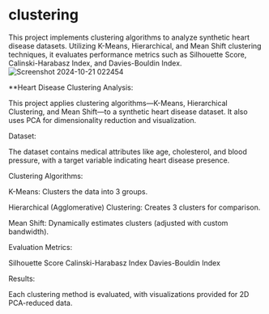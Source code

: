 # clustering
This project implements clustering algorithms to analyze synthetic heart disease datasets. Utilizing K-Means, Hierarchical, and Mean Shift clustering techniques, it evaluates performance metrics such as Silhouette Score, Calinski-Harabasz Index, and Davies-Bouldin Index. 
![Screenshot 2024-10-21 022454](https://github.com/user-attachments/assets/5d757cb9-3dd4-498f-afaa-eb686c4f32d7)


**Heart Disease Clustering Analysis:

This project applies clustering algorithms—K-Means, Hierarchical Clustering, and Mean Shift—to a synthetic heart disease dataset. It also uses PCA for dimensionality reduction and visualization.

Dataset:

The dataset contains medical attributes like age, cholesterol, and blood pressure, with a target variable indicating heart disease presence.

Clustering Algorithms:

K-Means: Clusters the data into 3 groups.

Hierarchical (Agglomerative) Clustering: Creates 3 clusters for comparison.

Mean Shift: Dynamically estimates clusters (adjusted with custom bandwidth).

Evaluation Metrics:

Silhouette Score
Calinski-Harabasz Index
Davies-Bouldin Index

Results:

Each clustering method is evaluated, with visualizations provided for 2D PCA-reduced data.

